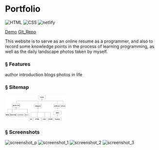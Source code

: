 # Portfolio 
![HTML](https://img.shields.io/badge/html-%2320232a.svg?style=for-the-badge&logo=html&logoColor=%2361DAFB)
![CSS](https://img.shields.io/badge/css-%2320232a.svg?style=for-the-badge&logo=css&logoColor=green)
![netlify](https://img.shields.io/badge/netlify-%2320232a.svg?style=for-the-badge&logo=netlify&logoColor=green)


[Demo](https://meek-stardust-f1f3d2.netlify.app/)
[Git_Repo](https://github.com/elle-n-lu/portfolio)

This website is to serve as an online resume as a programmer, and also to record some knowledge points in the process of learning programming, as well as the daily landscape photos taken by myself.


### § Features
author introduction
blogs
photos in life

### § Sitemap
<img src="./docs/sitemap.png" alt="isolated" width="200"/>

### § Screenshots
![screenshot_p](https://cv-pdf-4d.s3.ap-southeast-2.amazonaws.com/Screenshot+5.png)
![screenshot_1](https://cv-pdf-4d.s3.ap-southeast-2.amazonaws.com/Screenshot+1.png)
![screenshot_2](https://cv-pdf-4d.s3.ap-southeast-2.amazonaws.com/Screenshot+2.png)
![screenshot_3](https://cv-pdf-4d.s3.ap-southeast-2.amazonaws.com/Screenshot+3.png)

